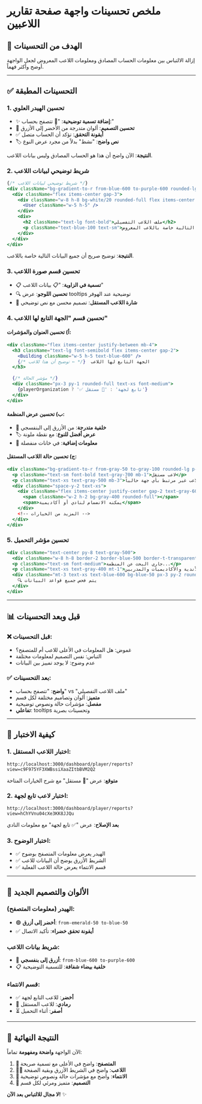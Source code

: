 # ملخص تحسينات واجهة صفحة تقارير اللاعبين

## 🎯 الهدف من التحسينات
إزالة الالتباس بين معلومات الحساب المصادق ومعلومات اللاعب المعروض لجعل الواجهة أوضح وأكثر فهماً.

---

## ✅ التحسينات المطبقة

### 1. **تحسين الهيدر العلوي**
- ✨ **إضافة تسمية توضيحية**: "🔐 تتصفح بحساب:"
- 🎨 **تحسين التصميم**: ألوان متدرجة من الأخضر إلى الأزرق
- ✅ **أيقونة التحقق**: تؤكد أن الحساب متصل
- 🏷️ **نص واضح**: "نشط" بدلاً من مجرد عرض النوع

**النتيجة**: الآن واضح أن هذا هو الحساب المصادق وليس بيانات اللاعب.

### 2. **شريط توضيحي لبيانات اللاعب**
```jsx
{/* شريط توضيحي لبيانات اللاعب */}
<div className="bg-gradient-to-r from-blue-600 to-purple-600 rounded-lg p-4 mb-6 text-white shadow-lg">
  <div className="flex items-center gap-3">
    <div className="w-8 h-8 bg-white/20 rounded-full flex items-center justify-center">
      <User className="w-5 h-5" />
    </div>
    <div>
      <h2 className="text-lg font-bold">ملف اللاعب التفصيلي</h2>
      <p className="text-blue-100 text-sm">جميع البيانات التالية خاصة باللاعب المعروض</p>
    </div>
  </div>
</div>
```

**النتيجة**: توضيح صريح أن جميع البيانات التالية خاصة باللاعب.

### 3. **تحسين قسم صورة اللاعب**
- 📋 **تسمية في الزاوية**: "📋 بيانات اللاعب"
- 🔍 **تحسين اللوجو**: عرض tooltips توضيحية عند الهوفر
- 🎨 **شارة اللاعب المستقل**: تصميم محسن مع نص توضيحي

### 4. **تحسين قسم "الجهة التابع لها اللاعب"**

#### أ) تحسين العنوان والمؤشرات:
```jsx
<div className="flex items-center justify-between mb-4">
  <h3 className="text-lg font-semibold flex items-center gap-2">
    <Building className="w-5 h-5 text-blue-600" />
    الجهة التابع لها اللاعب  {/* ← توضيح أن هذا للاعب */}
  </h3>
  
  {/* مؤشر الحالة */}
  <div className="px-3 py-1 rounded-full text-xs font-medium">
    {playerOrganization ? '✅ تابع لجهة' : '🔸 مستقل'}
  </div>
</div>
```

#### ب) تحسين عرض المنظمة:
- 🎨 **خلفية متدرجة**: من الأزرق إلى البنفسجي
- 🏷️ **عرض أفضل للنوع**: مع نقطة ملونة
- 📱 **معلومات إضافية**: في خانات منفصلة

#### ج) تحسين حالة اللاعب المستقل:
```jsx
<div className="bg-gradient-to-r from-gray-50 to-gray-100 rounded-lg p-4 border border-gray-200">
  <p className="text-sm font-bold text-gray-700 mb-1">لاعب مستقل</p>
  <p className="text-xs text-gray-500 mb-3">هذا اللاعب غير مرتبط بأي جهة حالياً</p>
  <div className="space-y-2 text-xs">
    <div className="flex items-center justify-center gap-2 text-gray-600">
      <span className="w-2 h-2 bg-gray-400 rounded-full"></span>
      <span>يمكنه الانضمام لنادي أو أكاديمية</span>
    </div>
    <!-- المزيد من الخيارات -->
  </div>
</div>
```

### 5. **تحسين مؤشر التحميل**
```jsx
<div className="text-center py-8 text-gray-500">
  <div className="w-8 h-8 border-2 border-blue-500 border-t-transparent rounded-full animate-spin mx-auto mb-3"></div>
  <p className="text-sm font-medium">جاري البحث عن المنظمة...</p>
  <p className="text-xs text-gray-400 mt-1">فحص الارتباط بالأندية والأكاديميات والمدربين...</p>
  <div className="mt-3 text-xs text-blue-600 bg-blue-50 px-3 py-2 rounded-lg inline-block">
    🔍 يتم فحص جميع قواعد البيانات
  </div>
</div>
```

---

## 📊 قبل وبعد التحسينات

### ❌ **قبل التحسينات:**
- غموض: هل المعلومات في الأعلى للاعب أم للمتصفح؟
- التباس: نفس التصميم لمعلومات مختلفة
- عدم وضوح: لا يوجد تمييز بين البيانات

### ✅ **بعد التحسينات:**
- **واضح**: "تتصفح بحساب" vs "ملف اللاعب التفصيلي"
- **متميز**: ألوان وتصاميم مختلفة لكل قسم
- **مفصل**: مؤشرات حالة ونصوص توضيحية
- **تفاعلي**: tooltips وتحسينات بصرية

---

## 🧪 كيفية الاختبار

### 1. **اختبار اللاعب المستقل:**
```
http://localhost:3000/dashboard/player/reports?view=c9F975YF3XWBssiXaaZItbBVM2Q2
```
**متوقع**: عرض "🔸 مستقل" مع شرح الخيارات المتاحة

### 2. **اختبار لاعب تابع لجهة:**
```
http://localhost:3000/dashboard/player/reports?view=hChYVnu04cXe3KK8JJQu
```
**بعد الإصلاح**: عرض "✅ تابع لجهة" مع معلومات النادي

### 3. **اختبار الوضوح:**
- ✅ الهيدر يعرض معلومات المتصفح بوضوح
- ✅ الشريط الأزرق يوضح أن البيانات للاعب
- ✅ قسم الانتماء يعرض حالة اللاعب الفعلية

---

## 🎨 الألوان والتصميم الجديد

### **الهيدر (معلومات المتصفح):**
- 🟢 **أخضر إلى أزرق**: `from-emerald-50 to-blue-50`
- ✅ **أيقونة تحقق خضراء**: تأكيد الاتصال

### **شريط بيانات اللاعب:**
- 🔵 **أزرق إلى بنفسجي**: `from-blue-600 to-purple-600`
- 📋 **خلفية بيضاء شفافة**: للتسمية التوضيحية

### **قسم الانتماء:**
- ✅ **أخضر**: للاعب التابع لجهة
- 🔸 **رمادي**: للاعب المستقل
- ⏳ **أصفر**: أثناء التحميل

---

## 🚀 النتيجة النهائية

الآن الواجهة **واضحة ومفهومة** تماماً:

1. **👤 المتصفح**: واضح في الأعلى مع تسمية صريحة
2. **🏃‍♂️ اللاعب**: واضح في الشريط الأزرق وبقية الصفحة  
3. **🏢 الانتماء**: واضح مع مؤشرات حالة ونصوص توضيحية
4. **🎨 التصميم**: متميز ومرئي لكل قسم

**لا مجال للالتباس بعد الآن!** ✨ 